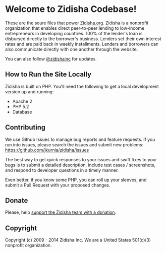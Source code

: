 # Welcome to Zidisha Codebase!

These are the soure files that power [Zidisha.org](http://zidisha.org). Zidisha is a nonprofit organization that enables direct peer-to-peer lending to low-income entrepreneurs in developing countries.  100% of the lender's loan is disbursed directly to the borrower's business. Lenders set their own interest rates and are paid back in weekly installments. Lenders and borrowers can also communicate directly with one another through the website.

You can also follow [@zidishainc](https://twitter.com/ZidishaInc) for updates.

## How to Run the Site Locally

Zidisha is built on PHP. You'll need the following to get a local development version up and running:

- Apache 2
- PHP 5.2
- Database

## Contributing

We use Github Issues to manage bug reports and feature requests. If you run into issues, please search the issues and submit new problems: https://github.com/jkurnia/zidisha/issues

The best way to get quick responses to your issues and swift fixes to your bugs is to submit a detailed description, include test cases / screenshots, and respond to developer questions in a timely manner. 

Even better, if you know some PHP, you can roll up your sleeves, and submit a Pull Request with your proposed changes.

## Donate

Please, help [support the Zidisha team with a donation](https://www.zidisha.org/microfinance/donate.html).

## Copyright

Copyright (c) 2009 - 2014 Zidisha Inc. We are a United States 501(c)(3) nonprofit organization.